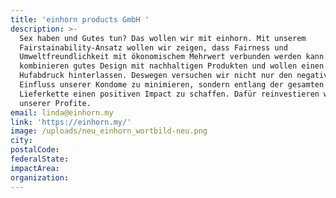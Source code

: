 ```yaml
---
title: 'einhorn products GmbH '
description: >-
  Sex haben und Gutes tun? Das wollen wir mit einhorn. Mit unserem
  Fairstainability-Ansatz wollen wir zeigen, dass Fairness und
  Umweltfreundlichkeit mit ökonomischem Mehrwert verbunden werden kann. Wir
  kombinieren gutes Design mit nachhaltigen Produkten und wollen einen positiven
  Hufabdruck hinterlassen. Deswegen versuchen wir nicht nur den negativen
  Einfluss unserer Kondome zu minimieren, sondern entlang der gesamten
  Lieferkette einen positiven Impact zu schaffen. Dafür reinvestieren wir 50%
  unserer Profite.
email: linda@einhorn.my
link: 'https://einhorn.my/'
image: /uploads/neu_einhorn_wortbild-neu.png
city:
postalCode:
federalState:
impactArea:
organization:
---
```


